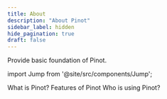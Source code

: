 ```yaml
---
title: About
description: "About Pinot"
sidebar_label: hidden
hide_pagination: true
draft: false
---
```


Provide basic foundation of Pinot.

import Jump from '@site/src/components/Jump';

<Jump to="/docs/about/what_is_pinot/">What is Pinot?</Jump>
<Jump to="/docs/about/features_of_pinot/">Features of Pinot</Jump>
<Jump to="/docs/about/guarantees/">Who is using Pinot?</Jump>
